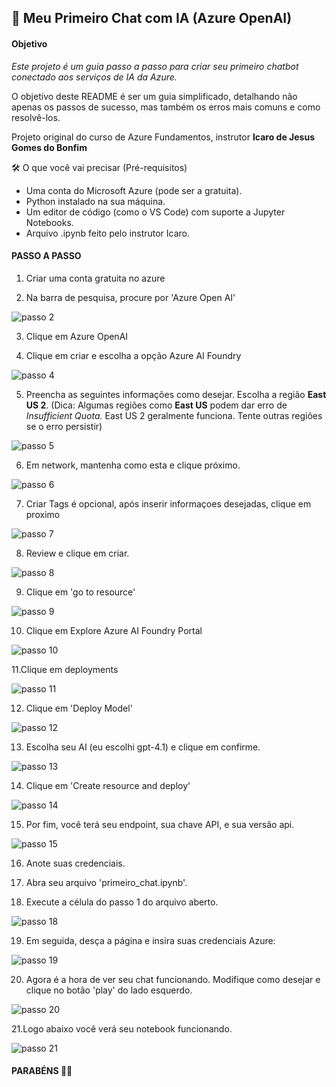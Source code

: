 ## 🤖 Meu Primeiro Chat com IA (Azure OpenAI)

#### Objetivo 

*Este projeto é um guia passo a passo para criar seu primeiro chatbot conectado aos serviços de IA da Azure.*

O objetivo deste README é ser um guia simplificado, detalhando não apenas os passos de sucesso, mas também os erros mais comuns e como resolvê-los.

Projeto original do curso de Azure Fundamentos, instrutor **Icaro de Jesus Gomes do Bonfim**

🛠️ O que você vai precisar (Pré-requisitos)
- Uma conta do Microsoft Azure (pode ser a gratuita).
- Python instalado na sua máquina.
- Um editor de código (como o VS Code) com suporte a Jupyter Notebooks.
- Arquivo .ipynb feito pelo instrutor Icaro.

#### PASSO A PASSO

1. Criar uma conta gratuita no azure

2. Na barra de pesquisa, procure por 'Azure Open AI'

![passo 2](<Screen Shot 2025-10-21 at 09.48.32.png>)

3. Clique em Azure OpenAI

4. Clique em criar e escolha a opção Azure AI Foundry

![passo 4](passo4.png)

5. Preencha as seguintes informações como desejar. Escolha a região **East US 2**. (Dica: Algumas regiões como **East US** podem dar erro de _Insufficient Quota._ East US 2 geralmente funciona. Tente outras regiões se o erro persistir)

![passo 5](passo5.png)

6. Em network, mantenha como esta e clique próximo.

![passo 6](passo6.png)

7. Criar Tags é opcional, após inserir informaçoes desejadas, clique em proximo

![passo 7](passo7.png)

8. Review e clique em criar. 

![passo 8](passo8.png)

9. Clique em 'go to resource'

![passo 9](passo9.png)

10. Clique em Explore Azure AI Foundry Portal

![passo 10](passo10.png)

11.Clique em deployments

![passo 11](passo11.png)

12. Clique em 'Deploy Model'

![passo 12](passo12.png)

13. Escolha seu AI (eu escolhi gpt-4.1) e clique em confirme.

![passo 13](passo13-1.png)

14. Clique em 'Create resource and deploy'

![passo 14](passo14.png)

15. Por fim, você terá seu endpoint, sua chave API, e sua versão api.

![passo 15](passo15.png)

16. Anote suas credenciais.

17. Abra seu arquivo 'primeiro_chat.ipynb'.

18. Execute a célula do passo 1 do arquivo aberto.

![passo 18](passo18.png)

19. Em seguida, desça a página e insira suas credenciais Azure:

![passo 19](passo19.png)

20. Agora é a hora de ver seu chat funcionando. Modifique como desejar e clique no botão 'play' do lado esquerdo.

![passo 20](passo20.png)

21.Logo abaixo você verá seu notebook funcionando.

![passo 21](passo21.png)

#### PARABÉNS 🎉🎉



